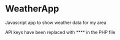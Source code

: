 # WeatherApp
Javascript app to show weather data for my area 

API keys have been replaced with **** in the PHP file
